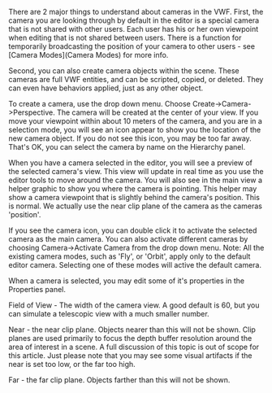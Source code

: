 There are 2 major things to understand about cameras in the VWF. First, the camera you are looking through by default in the editor is a special camera that is not shared with other users. Each user has his or her own viewpoint when editing that is not shared between users. There is a function for temporarily broadcasting the position of your camera to other users - see [Camera Modes](Camera Modes) for more info. 

Second, you can also create camera objects within the scene. These cameras are full VWF entities, and can be scripted, copied, or deleted. They can even have behaviors applied, just as any other object. 

To create a camera, use the drop down menu. Choose Create->Camera->Perspective. The camera will be created at the center of your view. If you move your viewpoint within about 10 meters of the camera, and you are in a selection mode, you will see an icon appear to show you the location of the new camera object. If you do not see this icon, you may be too far away. That's OK, you can select the camera by name on the Hierarchy panel. 

When you have a camera selected in the editor, you will see a preview of the selected camera's view. This view will update in real time as you use the editor tools to move around the camera. You will also see in the main view a helper graphic to show you where the camera is pointing. This helper may show a camera viewpoint that is slightly behind the camera's position. This is normal. We actually use the near clip plane of the camera as the cameras 'position'. 

If you see the camera icon, you can double click it to activate the selected camera as the main camera. You can also activate different cameras by choosing Camera->Activate Camera from the drop down menu. Note: All the existing camera modes, such as 'Fly', or 'Orbit', apply only to the default editor camera. Selecting one of these modes will active the default camera.

When a camera is selected, you may edit some of it's properties in the Properties panel.

Field of View - The width of the camera view. A good default is 60, but you can simulate a telescopic view with a much smaller number.

Near - the near clip plane. Objects nearer than this will not be shown. Clip planes are used primarily to focus the depth buffer resolution around the area of interest in a scene. A full discussion of this topic is out of scope for this article. Just please note that you may see some visual artifacts if the near is set too low, or the far too high.

Far - the far clip plane. Objects farther than this will not be shown.
